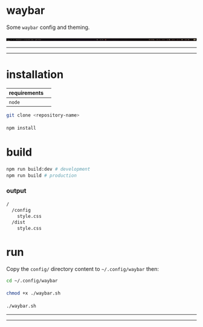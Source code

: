 # waybar

Some `waybar` config and theming.

![screenshot](./screenshot.png)

---

---

# installation

| requirements |     |
| ------------ | --- |
| `node`       |     |

```sh
git clone <repository-name>

npm install
```

# build

```sh
npm run build:dev # development
npm run build # production
```

### output

```
/
  /config
    style.css
  /dist
    style.css
```

# run

Copy the `config/` directory content to `~/.config/waybar` then:

```sh
cd ~/.config/waybar

chmod +x ./waybar.sh

./waybar.sh
```

---

---

#
